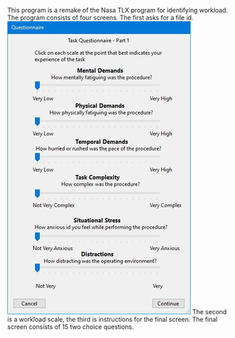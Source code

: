 This program is a remake of the Nasa TLX program for identifying workload. The program consists of four screens. The first asks for a file id. ![alt text](https://github.com/Art3mi0/surg-tlx/blob/extra/refs/q1.JPG) The second is a workload scale, the third is instructions for the final screen. The final screen consists of 15 two choice questions.
